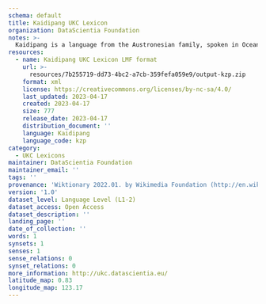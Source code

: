 ```yaml
---
schema: default
title: Kaidipang UKC Lexicon
organization: DataScientia Foundation
notes: >-
  Kaidipang is a language from the Austronesian family, spoken in Oceania. The UKC Lexicon of Kaidipang is represented as a lexico-semantic network. It consists of words, word senses, synsets, as well as sense-level and synset-level relationships.
resources:
  - name: Kaidipang UKC Lexicon LMF format
    url: >-
      resources/7b255719-dd73-4bc2-a7cb-359fefa059e9/output-kzp.zip
    format: xml
    license: https://creativecommons.org/licenses/by-nc-sa/4.0/
    last_updated: 2023-04-17
    created: 2023-04-17
    size: 777
    release_date: 2023-04-17
    distribution_document: ''
    language: Kaidipang
    language_code: kzp
category:
  - UKC Lexicons
maintainer: DataScientia Foundation
maintainer_email: ''
tags: ''
provenance: 'Wiktionary 2022.01. by Wikimedia Foundation (http://en.wiktionary.org); Princeton WordNet 2.1 by Princeton University (https://wordnet.princeton.edu)'
version: '1.0'
dataset_level: Language Level (L1-2)
dataset_access: Open Access
dataset_description: ''
landing_page: ''
date_of_collection: ''
words: 1
synsets: 1
senses: 1
sense_relations: 0
synset_relations: 0
more_information: http://ukc.datascientia.eu/
latitude_map: 0.83
longitude_map: 123.17
---
```

